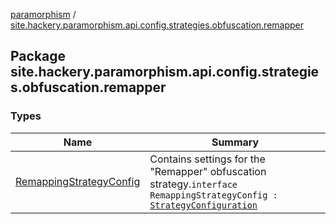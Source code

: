 [paramorphism](../index.md) / [site.hackery.paramorphism.api.config.strategies.obfuscation.remapper](./index.md)

## Package site.hackery.paramorphism.api.config.strategies.obfuscation.remapper

### Types

| Name | Summary |
|---|---|
| [RemappingStrategyConfig](-remapping-strategy-config/index.md) | Contains settings for the "Remapper" obfuscation strategy.`interface RemappingStrategyConfig : `[`StrategyConfiguration`](../site.hackery.paramorphism.api.config/-strategy-configuration/index.md) |
